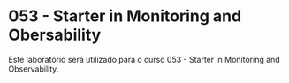 # 053 - Starter in Monitoring and Obersability

Este laboratório será utilizado para o curso 053 - Starter in Monitoring and Observability.
